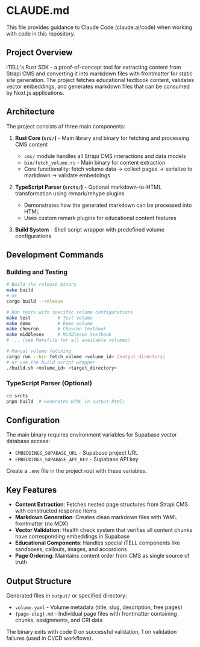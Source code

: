 # CLAUDE.md

This file provides guidance to Claude Code (claude.ai/code) when working with code in this repository.

## Project Overview

iTELL's Rust SDK - a proof-of-concept tool for extracting content from Strapi CMS and converting it into markdown files with frontmatter for static site generation. The project fetches educational textbook content, validates vector embeddings, and generates markdown files that can be consumed by Next.js applications.

## Architecture

The project consists of three main components:

1. **Rust Core (`src/`)** - Main library and binary for fetching and processing CMS content
   - `cms/` module handles all Strapi CMS interactions and data models
   - `bin/fetch_volume.rs` - Main binary for content extraction
   - Core functionality: fetch volume data → collect pages → serialize to markdown → validate embeddings

2. **TypeScript Parser (`srcts/`)** - Optional markdown-to-HTML transformation using remark/rehype plugins
   - Demonstrates how the generated markdown can be processed into HTML
   - Uses custom remark plugins for educational content features

3. **Build System** - Shell script wrapper with predefined volume configurations

## Development Commands

### Building and Testing
```bash
# Build the release binary
make build
# or
cargo build --release

# Run tests with specific volume configurations
make test          # Test volume
make demo          # Demo volume  
make chevron       # Chevron textbook
make middlesex     # Middlesex textbook
# ... (see Makefile for all available volumes)

# Manual volume fetching
cargo run --bin fetch_volume <volume_id> [output_directory]
# or use the build script wrapper
./build.sh <volume_id> <target_directory>
```

### TypeScript Parser (Optional)
```bash
cd srcts
pnpm build  # Generates HTML in output-html/
```

## Configuration

The main binary requires environment variables for Supabase vector database access:
- `EMBEDDINGS_SUPABASE_URL` - Supabase project URL  
- `EMBEDDINGS_SUPABASE_API_KEY` - Supabase API key

Create a `.env` file in the project root with these variables.

## Key Features

- **Content Extraction**: Fetches nested page structures from Strapi CMS with constructed response items
- **Markdown Generation**: Creates clean markdown files with YAML frontmatter (no MDX)
- **Vector Validation**: Health check system that verifies all content chunks have corresponding embeddings in Supabase
- **Educational Components**: Handles special iTELL components like sandboxes, callouts, images, and accordions
- **Page Ordering**: Maintains content order from CMS as single source of truth

## Output Structure

Generated files in `output/` or specified directory:
- `volume.yaml` - Volume metadata (title, slug, description, free pages)
- `{page-slug}.md` - Individual page files with frontmatter containing chunks, assignments, and CRI data

The binary exits with code 0 on successful validation, 1 on validation failures (used in CI/CD workflows).